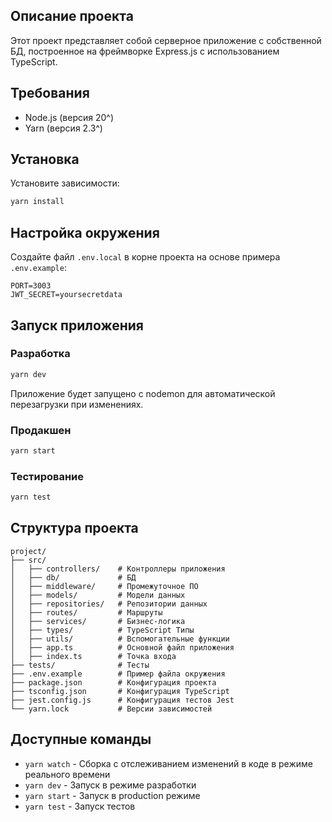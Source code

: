 ## Описание проекта

Этот проект представляет собой серверное приложение с собственной БД, построенное на фреймворке Express.js с использованием TypeScript.

## Требования

- Node.js (версия 20^)
- Yarn (версия 2.3^)

## Установка

Установите зависимости:
```bash
yarn install
```

## Настройка окружения

Создайте файл `.env.local` в корне проекта на основе примера `.env.example`:
```env
PORT=3003
JWT_SECRET=yoursecretdata
```

## Запуск приложения

### Разработка
```bash
yarn dev
```
Приложение будет запущено с nodemon для автоматической перезагрузки при изменениях.

### Продакшен
```bash
yarn start
```

### Тестирование
```bash
yarn test
```

## Структура проекта

```
project/
├── src/
│   ├── controllers/    # Контроллеры приложения
│   ├── db/             # БД
│   ├── middleware/     # Промежуточное ПО
│   ├── models/         # Модели данных
│   ├── repositories/   # Репозитории данных
│   ├── routes/         # Маршруты
│   ├── services/       # Бизнес-логика
│   ├── types/          # TypeScript Типы
│   ├── utils/          # Вспомогательные функции
│   ├── app.ts          # Основной файл приложения
│   ├── index.ts        # Точка входа
├── tests/              # Тесты
├── .env.example        # Пример файла окружения
├── package.json        # Конфигурация проекта
├── tsconfig.json       # Конфигурация TypeScript
├── jest.config.js      # Конфигурация тестов Jest
└── yarn.lock           # Версии зависимостей
```

## Доступные команды

- `yarn watch` - Сборка с отслеживанием изменений в коде в режиме реального времени
- `yarn dev` - Запуск в режиме разработки
- `yarn start` - Запуск в production режиме
- `yarn test` - Запуск тестов
